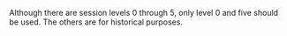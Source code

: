 Although there are session levels 0 through 5, only level 0 and five should
be used. The others are for historical purposes.
